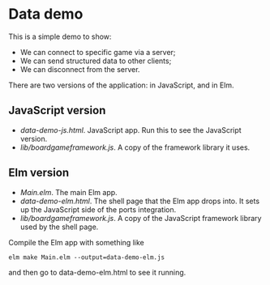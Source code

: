 # Data demo

This is a simple demo to show:
* We can connect to specific game via a server;
* We can send structured data to other clients;
* We can disconnect from the server.

There are two versions of the application: in JavaScript, and in Elm.

## JavaScript version

* *data-demo-js.html*. JavaScript app. Run this to see the JavaScript version.
* *lib/boardgameframework.js*. A copy of the framework library it uses.

## Elm version

* *Main.elm*. The main Elm app.
* *data-demo-elm.html*. The shell page that the Elm app drops
  into. It sets up the JavaScript side of the ports integration.
* *lib/boardgameframework.js*. A copy of the JavaScript framework library
  used by the shell page.

Compile the Elm app with something like

```
elm make Main.elm --output=data-demo-elm.js
```

and then go to data-demo-elm.html to see it running.
